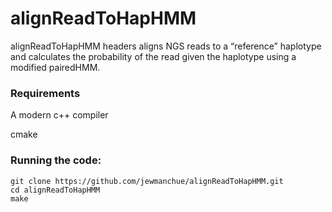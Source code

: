 # alignReadToHapHMM

alignReadToHapHMM headers aligns NGS reads to a “reference” haplotype and calculates the probability of the read given the haplotype using a modified pairedHMM.

### Requirements
A modern c++ compiler

cmake

### Running the code:
```
git clone https://github.com/jewmanchue/alignReadToHapHMM.git
cd alignReadToHapHMM
make

```
